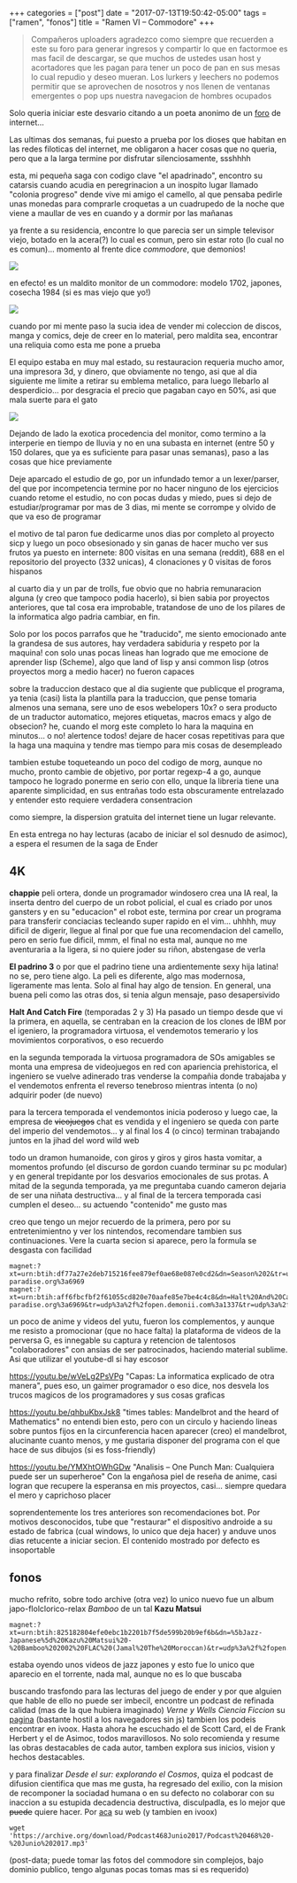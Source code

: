 +++
categories = ["post"]
date = "2017-07-13T19:50:42-05:00"
tags = ["ramen", "fonos"]
title = "Ramen VI – Commodore"
+++

> Compañeros uploaders agradezco como siempre que recuerden a este su foro para
> generar ingresos y compartir lo que en factormoe es mas facil de descargar, se
> que muchos de ustedes usan host y acortadores que les pagan para tener un poco
> de pan en sus mesas lo cual repudio y deseo mueran. Los lurkers y leechers
> no podemos permitir que se aprovechen de nosotros y nos llenen de ventanas
> emergentes o pop ups nuestra navegacion de hombres ocupados

Solo queria iniciar este desvario citando a un poeta anonimo de un [foro](http://www.sectahentai.org/foro/) de
internet...

Las ultimas dos semanas, fui puesto a prueba por los dioses que habitan en las
redes filoticas del internet, me obligaron a hacer cosas que no queria,
pero que a la larga termine por disfrutar silenciosamente, ssshhhh

esta, mi pequeña saga con codigo clave "el apadrinado", encontro su catarsis
cuando acudia en peregrinacion a un inospito lugar llamado "colonia progreso"
dende vive mi amigo el camello, al que pensaba pedirle unas monedas para
comprarle croquetas a un cuadrupedo de la noche que viene a maullar de ves en
cuando y a dormir por las mañanas

ya frente a su residencia, encontre lo que parecia ser un simple televisor
viejo, botado en la acera(?) lo cual es comun, pero sin estar roto (lo cual no
es comun)... momento al frente dice *commodore*, que demonios!

![](/img/commodore-00.jpg)

en efecto! es un maldito monitor de un commodore: modelo 1702, japones, cosecha
1984 (si es mas viejo que yo!)

![](/img/commodore-01.jpg)

cuando por mi mente paso la sucia idea de vender mi coleccion de discos,
manga y comics, deje de creer en lo material, pero maldita sea, encontrar una
reliquia como esta me pone a prueba

El equipo estaba en muy mal estado, su restauracion requeria mucho amor, una
impresora 3d, y dinero, que obviamente no tengo, asi que al dia siguiente me
limite a retirar su emblema metalico, para luego llebarlo al desperdicio... por
desgracia el precio que pagaban cayo en 50%, asi que mala suerte para el gato

![](/img/commodore-02.jpg)

Dejando de lado la exotica procedencia del monitor, como termino a la
interperie en tiempo de lluvia y no en una subasta en internet (entre 50 y 150
dolares, que ya es suficiente para pasar unas semanas), paso a las cosas que
hice previamente

Deje aparcado el estudio de go, por un infundado temor a un lexer/parser, del
que por incompetencia termine por no hacer ninguno de los ejercicios cuando
retome el estudio, no con pocas dudas y miedo, pues si dejo de
estudiar/programar por mas de 3 dias, mi mente se corrompe y olvido de que va
eso de programar

el motivo de tal paron fue dedicarme unos dias por completo al proyecto sicp y
luego un poco obsesionado y sin ganas de hacer mucho ver sus frutos ya puesto en
internete: 800 visitas en una semana (reddit), 688 en el repositorio del
proyecto (332 unicas), 4 clonaciones y 0 visitas de foros hispanos

al cuarto dia y un par de trolls, fue obvio que no habria remunaracion alguna (y
creo que tampoco podia hacerlo), si bien sabia por proyectos anteriores, que tal
cosa era improbable, tratandose de uno de los pilares de la informatica algo
padria cambiar, en fin.

Solo por los pocos parrafos que he "traducido", me siento emocionado ante la
grandesa de sus autores, hay verdadera sabiduria y respeto por la maquina! con
solo unas pocas lineas han logrado que me emocione de aprender lisp (Scheme),
algo que land of lisp y ansi common lisp (otros proyectos morg a medio hacer) no
fueron capaces

sobre la traduccion destaco que al dia sugiente que publicque el programa, ya
tenia (casi) lista la plantilla para la traduccion, que pense tomaria almenos
una semana, sere uno de esos webelopers 10x? o sera producto de un traductor
automatico, mejores etiquetas, macros emacs y algo de obsecion? he, cuando el
morg este completo lo hara la maquina en minutos... o no! alertence todos!
dejare de hacer cosas repetitivas para que la haga una maquina y tendre mas
tiempo para mis cosas de desempleado

tambien estube toqueteando un poco del codigo de morg, aunque no mucho, pronto
cambie de objetivo, por portar regexp-4 a go, aunque tampoco he logrado ponerme en
serio con ello, unque la libreria tiene una aparente simplicidad, en sus
entrañas todo esta obscuramente entrelazado y entender esto requiere verdadera
consentracion

como siempre, la dispersion gratuita del internet tiene un lugar relevante.

En esta entrega no hay lecturas (acabo de iniciar el sol desnudo de asimoc), a
espera el resumen de la saga de Ender

## 4K

**chappie** peli ortera, donde un programador windosero crea una IA real, la
inserta dentro del cuerpo de un robot policial, el cual es criado por unos
gansters y en su "educacion" el robot este, termina por crear un programa para
transferir conciacias tecleando super rapido en el vim... uhhhh, muy dificil de
digerir, llegue al final por que fue una recomendacion del camello, pero en
serio fue dificil, mmm, el final no esta mal, aunque no me aventuraria a la
ligera, si no quiere joder su riñon, abstengase de verla

**El padrino 3** o por que el padrino tiene una ardientemente sexy hija latina!
no se, pero tiene algo. La peli es diferente, algo mas modernosa, ligeramente
mas lenta. Solo al final hay algo de tension. En general, una buena peli como
las otras dos, si tenia algun mensaje, paso desapersivido

**Halt And Catch Fire** (temporadas 2 y 3) Ha pasado un tiempo desde que vi la
primera, en aquella, se centraban en la creacion de los clones de IBM por el
igeniero, la programadora virtuosa, el vendemotos temerario y los movimientos
corporativos, o eso recuerdo

en la segunda temporada la virtuosa programadora de SOs amigables se monta una
empresa de videojuegos en red con apariencia prehistorica, el ingeniero se
vuelve adinerado tras venderse la compañia donde trabajaba y el vendemotos
enfrenta el reverso tenebroso mientras intenta (o no) adquirir poder (de nuevo)

para la tercera temporada el vendemontos inicia poderoso y luego cae, la empresa
de <s>vieojuegos</s> chat es vendida y el ingeniero se queda con parte del
imperio del vendemotos... y al final los 4 (o cinco) terminan trabajando juntos
en la jihad del word wild web

todo un dramon humanoide, con giros y giros y giros hasta vomitar, a momentos
profundo (el discurso de gordon cuando terminar su pc modular) y en general
trepidante por los desvarios emocionales de sus protas. A mitad de la segunda
temporada, ya me preguntaba cuando cameron dejaria de ser una niñata
destructiva... y al final de la tercera temporada casi cumplen el deseo... su
actuendo "contenido" me gusto mas

creo que tengo un mejor recuerdo de la primera, pero por su entretenimientno
y ver los nintendos, recomendare tambien sus continuaciones. Vere la cuarta
secion si aparece, pero la formula se desgasta con facilidad

    magnet:?xt=urn:btih:df77a27e2deb715216fee879ef0ae68e087e0cd2&dn=Season%202&tr=udp%3a%2f%2ftracker.coppersurfer.tk%3a6969&tr=udp%3a%2f%2fexodus.desync.com%3a6969&tr=udp%3a%2f%2fzer0day.ch%3a1337&tr=udp%3a%2f%2fopen.demonii.com%3a1337&tr=udp%3a%2f%2ftracker.leechers-paradise.org%3a6969
    magnet:?xt=urn:btih:aff6fbcfbf2f61055cd820e70aafe85e7be4c4c8&dn=Halt%20And%20Catch%20Fire%20Season%203%20Mp4%20720p&tr=udp%3a%2f%2ftracker.coppersurfer.tk%3a6969&tr=udp%3a%2f%2ftracker.leechers-paradise.org%3a6969&tr=udp%3a%2f%2fopen.demonii.com%3a1337&tr=udp%3a%2f%2fexodus.desync.com%3a6969&tr=udp%3a%2f%2fzer0day.ch%3a1337

un poco de anime y videos del yutu, fueron los complementos, y aunque me resisto
a promocionar (que no hace falta) la plataforma de videos de la perversa G, es
innegable su captura y retencion de talentosos "colaboradores" con ansias de ser
patrocinados, haciendo material sublime. Asi que utilizar el youtube-dl si hay escosor

https://youtu.be/wVeLg2PsVPg "Capas: La informatica explicado de otra manera",
pues eso, un gaimer programador o eso dice, nos desvela los trucos magicos de
los programadores y sus cosas graficas

https://youtu.be/qhbuKbxJsk8 "times tables: Mandelbrot and the heard of
Mathematics" no entendi bien esto, pero con un circulo y haciendo lineas sobre
puntos fijos en la circunferencia hacen aparecer (creo) el mandelbrot,
alucinante cuanto menos, y me gustaria disponer del programa con el que hace de
sus dibujos (si es foss-friendly)

https://youtu.be/YMXhtOWhGDw "Analisis – One Punch Man: Cualquiera puede ser un superheroe"
Con la engañosa piel de reseña de anime, casi logran que recupere la esperansa
en mis proyectos, casi... siempre quedara el mero y caprichoso placer

soprendentemente los tres anteriores son recomendaciones bot. Por motivos
desconocidos, tube que "restaurar" el dispositivo androide a su estado de
fabrica (cual windows, lo unico que deja hacer) y anduve unos dias retucente a
iniciar secion. El contenido mostrado por defecto es insoportable

## fonos

mucho refrito, sobre todo archive (otra vez) lo unico nuevo fue  un album
japo-flolclorico-relax *Bamboo* de un tal **Kazu Matsui**

    magnet:?xt=urn:btih:825182804efe0ebc1b2201b7f5de599b20b9ef6b&dn=%5bJazz-Japanese%5d%20Kazu%20Matsui%20-%20Bamboo%202002%20FLAC%20(Jamal%20The%20Moroccan)&tr=udp%3a%2f%2fopen.demonii.com%3a1337%2fannounce&tr=udp%3a%2f%2ftracker.publicbt.com%3a80%2fannounce&tr=udp%3a%2f%2ftracker.openbittorrent.com%3a80%2fannounce&tr=udp%3a%2f%2ftracker.istole.it%3a80%2fannounce&tr=udp%3a%2f%2ftracker.ccc.de%3a80%2fannounce&tr=udp%3a%2f%2ftracker.torrentbox.com%3a2710%2fannounce&tr=http%3a%2f%2ftracker.blazing.de%3a6969%2fannounce&tr=http%3a%2f%2ftracker.ilibr.org%3a6969%2fannounce&tr=http%3a%2f%2fpow7.com%2fannounce&tr=http%3a%2f%2ftracker.publicbt.org%2fannounce&tr=http%3a%2f%2ftracker.t0r.download

estaba oyendo unos videos de jazz japones y esto fue lo unico que aparecio en
el torrente, nada mal, aunque no es lo que buscaba

buscando trasfondo para las lecturas del juego de ender y por que alguien que
hable de ello no puede ser imbecil, encontre un podcast de refinada calidad (mas
de la que hubiera imaginado) *Verne y Wells Ciencia Ficcion*
su [pagina](http://verneywells.blogspot.mx/) (bastante hostil a los
navegadores sin js) tambien los podeis encontrar en ivoox. Hasta ahora he
escuchado el de Scott Card, el de Frank Herbert y el de Asimoc, todos
maravillosos. No solo recomienda y resume las obras destacables de cada autor,
tamben explora sus inicios, vision y hechos destacables.

y para finalizar *Desde el sur: explorando el Cosmos*, quiza el podcast de
difusion cientifica que mas me gusta, ha regresado del exilio, con la mision de
recomponer la sociadad humana o en su defecto no colaborar con su inaccion a su
estupida decadencia destructiva, disculpadla, es lo mejor que <s>puede</s>
quiere hacer. Por [aca](http://radiokosmosargentina.blogspot.mx/) su web (y tambien en ivoox)

    wget 'https://archive.org/download/Podcast468Junio2017/Podcast%20468%20-%20Junio%202017.mp3'


(post-data; puede tomar las fotos del commodore sin complejos, bajo dominio
publico, tengo algunas pocas tomas mas si es requerido)
